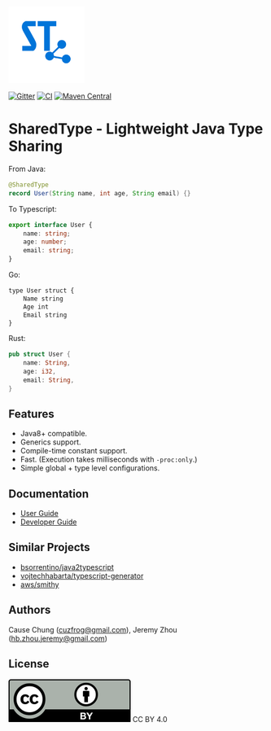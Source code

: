 <img src="./misc/logo-color.svg" width="150" alt="sharedtype-logo"/>

[![Gitter](https://badges.gitter.im/sharedtype/sharedtype.svg)](https://app.gitter.im/#/room/#sharedtype:gitter.im)
[![CI](https://github.com/cuzfrog/sharedtype/actions/workflows/ci.yaml/badge.svg)](https://github.com/cuzfrog/sharedtype/actions/workflows/ci.yaml)
[![Maven Central](https://img.shields.io/maven-central/v/online.sharedtype/sharedtype?style=social)](https://central.sonatype.com/search?q=g:online.sharedtype++a:sharedtype&smo=true)

# SharedType - Lightweight Java Type Sharing
From Java:
```java
@SharedType
record User(String name, int age, String email) {}
```
To Typescript:
```typescript
export interface User {
    name: string;
    age: number;
    email: string;
}
```
Go:
```golang
type User struct {
    Name string
    Age int
    Email string
}
```
Rust:
```rust
pub struct User {
    name: String,
    age: i32,
    email: String,
}
```

## Features
* Java8+ compatible.
* Generics support.
* Compile-time constant support.
* Fast. (Execution takes milliseconds with `-proc:only`.)
* Simple global + type level configurations.

## Documentation
* [User Guide](doc/Usage.md)
* [Developer Guide](doc/Development.md)

## Similar Projects
* [bsorrentino/java2typescript](https://github.com/bsorrentino/java2typescript)
* [vojtechhabarta/typescript-generator](https://github.com/vojtechhabarta/typescript-generator)
* [aws/smithy](https://github.com/smithy-lang/smithy)

## Authors
Cause Chung (cuzfrog@gmail.com), Jeremy Zhou (hb.zhou.jeremy@gmail.com)

## License
![CC BY 4.0](./misc/by.svg)
CC BY 4.0
